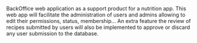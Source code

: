 BackOffice web application as a support product for a nutrition app. This web app will facilitate the administration of users and admins allowing to edit their permissions, status, membership... An extra feature the review of recipes submitted by users will also be implemented to approve or discard any user submission to the database.
